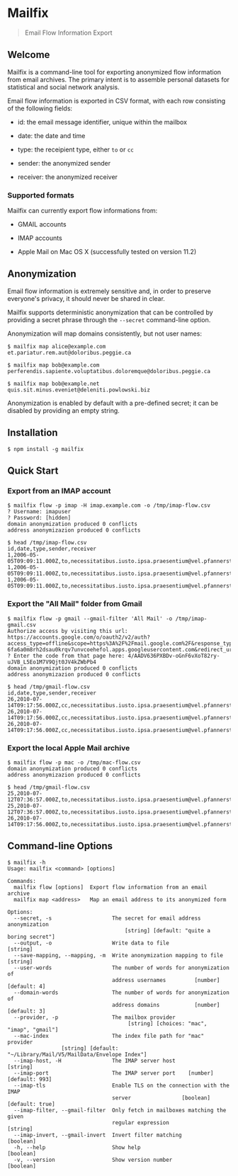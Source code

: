 # Mailfix

> Email Flow Information Export


## Welcome

Mailfix is a command-line tool for exporting anonymized flow
information from email archives. The primary intent is to assemble
personal datasets for statistical and social network analysis.

Email flow information is exported in CSV format, with each row
consisting of the following fields:

 * id: the email message identifier, unique within the mailbox

 * date: the date and time

 * type: the receipient type, either `to` or `cc`

 * sender: the anonymized sender

 * receiver: the anonymized receiver


### Supported formats

Mailfix can currently export flow informations from:

 * GMAIL accounts

 * IMAP accounts

 * Apple Mail on Mac OS X (successfully tested on version 11.2)


## Anonymization

Email flow information is extremely sensitive and, in order to
preserve everyone's privacy, it should never be shared in
clear.

Mailfix supports deterministic anonymization that can be controlled by
providing a secret phrase through the `--secret` command-line
option.

Anonymization will map domains consistently, but not user names:

```
$ mailfix map alice@example.com
et.pariatur.rem.aut@doloribus.peggie.ca

$ mailfix map bob@example.com
perferendis.sapiente.voluptatibus.doloremque@doloribus.peggie.ca

$ mailfix map bob@example.net
quis.sit.minus.eveniet@deleniti.powlowski.biz

```

Anonymization is enabled by default with a pre-defined secret; it can
be disabled by providing an empty string.


## Installation

```
$ npm install -g mailfix
```


## Quick Start


### Export from an IMAP account

```
$ mailfix flow -p imap -H imap.example.com -o /tmp/imap-flow.csv
? Username: imapuser
? Password: [hidden]
domain anonymization produced 0 conflicts
address anonymizazion produced 0 conflicts

$ head /tmp/imap-flow.csv 
id,date,type,sender,receiver
1,2006-05-05T09:09:11.000Z,to,necessitatibus.iusto.ipsa.praesentium@vel.pfannerstill.biz,omnis.est.quo.explicabo@vel.pfannerstill.biz
1,2006-05-05T09:09:11.000Z,to,necessitatibus.iusto.ipsa.praesentium@vel.pfannerstill.biz,dolores.eum.sint.vitae@vel.pfannerstill.biz
1,2006-05-05T09:09:11.000Z,to,necessitatibus.iusto.ipsa.praesentium@vel.pfannerstill.biz,porro.quia.qui.suscipit@vel.pfannerstill.biz
```


### Export the "All Mail" folder from Gmail

```
$ mailfix flow -p gmail --gmail-filter 'All Mail' -o /tmp/imap-gmail.csv
Authorize access by visiting this url: https://accounts.google.com/o/oauth2/v2/auth?access_type=offline&scope=https%3A%2F%2Fmail.google.com%2F&response_type=code&client_id=327407735637-6fa6a0m8rh2dsau0krqv7unvcoehefol.apps.googleusercontent.com&redirect_uri=urn%3Aietf%3Awg%3Aoauth%3A2.0%3Aoob
? Enter the code from that page here: 4/AADV636PXBDv-oGnF6vXoT82ry-uJVB_L5Eo1M7V9Qjt0JV4kZWbPb4
domain anonymization produced 0 conflicts
address anonymizazion produced 0 conflicts

$ head /tmp/gmail-flow.csv
id,date,type,sender,receiver
26,2010-07-14T09:17:56.000Z,cc,necessitatibus.iusto.ipsa.praesentium@vel.pfannerstill.biz,atque.sed.molestiae.debitis@dignissimos.beier.net
26,2010-07-14T09:17:56.000Z,cc,necessitatibus.iusto.ipsa.praesentium@vel.pfannerstill.biz,in.expedita.nisi.nihil@ut.braun.biz
26,2010-07-14T09:17:56.000Z,cc,necessitatibus.iusto.ipsa.praesentium@vel.pfannerstill.biz,iusto.consequatur.sint.deleniti@culpa.makenzie.name
```


### Export the local Apple Mail archive

```
$ mailfix flow -p mac -o /tmp/mac-flow.csv
domain anonymization produced 0 conflicts
address anonymizazion produced 0 conflicts

$ head /tmp/gmail-flow.csv
25,2010-07-12T07:36:57.000Z,to,necessitatibus.iusto.ipsa.praesentium@vel.pfannerstill.biz,et.aliquam.libero.commodi@dolorem.alva.us
25,2010-07-12T07:36:57.000Z,to,necessitatibus.iusto.ipsa.praesentium@vel.pfannerstill.biz,aliquam.officiis.non.rerum@incidunt.alfonzo.biz
26,2010-07-14T09:17:56.000Z,to,necessitatibus.iusto.ipsa.praesentium@vel.pfannerstill.biz,quidem.eum.quod.culpa@eaque.kiana.org
```


## Command-line Options

```
$ mailfix -h
Usage: mailfix <command> [options]

Commands:
  mailfix flow [options]  Export flow information from an email archive
  mailfix map <address>   Map an email address to its anonymized form

Options:
  --secret, -s                   The secret for email address anonymization
                                     [string] [default: "quite a boring secret"]
  --output, -o                   Write data to file                     [string]
  --save-mapping, --mapping, -m  Write anonymization mapping to file    [string]
  --user-words                   The number of words for anonymization of
                                 address usernames         [number] [default: 4]
  --domain-words                 The number of words for anonymization of
                                 address domains           [number] [default: 3]
  --provider, -p                 The mailbox provider
                                      [string] [choices: "mac", "imap", "gmail"]
  --mac-index                    The index file path for "mac" provider
                 [string] [default: "~/Library/Mail/V5/MailData/Envelope Index"]
  --imap-host, -H                The IMAP server host                   [string]
  --imap-port                    The IMAP server port    [number] [default: 993]
  --imap-tls                     Enable TLS on the connection with the IMAP
                                 server                [boolean] [default: true]
  --imap-filter, --gmail-filter  Only fetch in mailboxes matching the given
                                 regular expression                     [string]
  --imap-invert, --gmail-invert  Invert filter matching                [boolean]
  -h, --help                     Show help                             [boolean]
  -v, --version                  Show version number                   [boolean]

```

